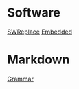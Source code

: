 # Software
[SWReplace](https://github.com/ShellAlbert/ShellAlbert.github.io/blob/master/Software/SWReplace.md)
[Embedded](https://github.com/ShellAlbert/ShellAlbert.github.io/blob/master/Software/Embedded.md)

# Markdown
[Grammar](https://github.com/ShellAlbert/ShellAlbert.github.io/blob/master/Software/Markdown.md)

